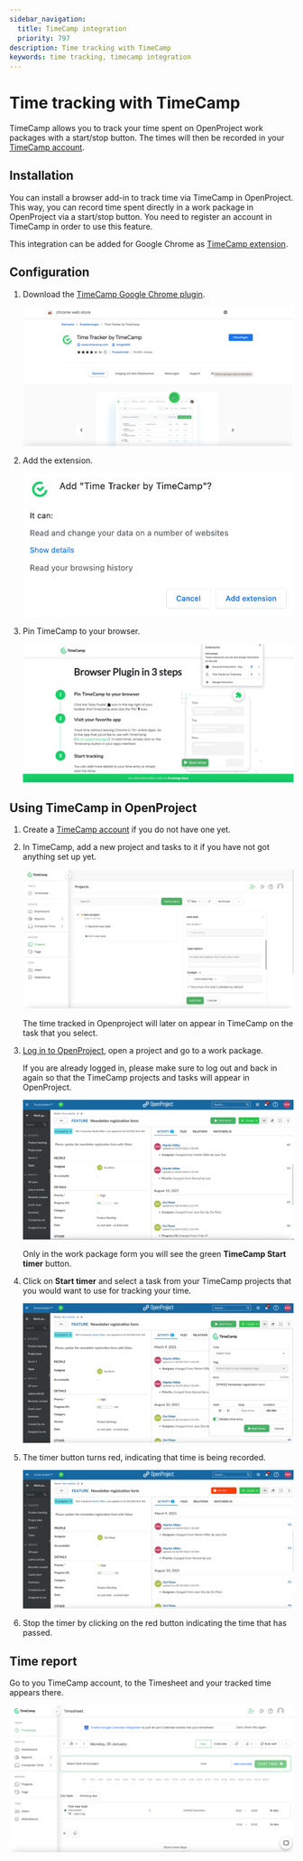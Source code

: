 ```yaml
---
sidebar_navigation:
  title: TimeCamp integration
  priority: 797
description: Time tracking with TimeCamp
keywords: time tracking, timecamp integration
---
```


# Time tracking with TimeCamp

TimeCamp allows you to track your time spent on OpenProject work packages with a start/stop button. The times will then be recorded in your [TimeCamp account](https://app.timecamp.com/auth/login).

## Installation

You can install a browser add-in to track time via TimeCamp in OpenProject. This way, you can record time spent directly in a work package in OpenProject via a start/stop button. You need to register an account in TimeCamp in order to use this feature.

This integration can be added for Google Chrome as [TimeCamp extension](https://chrome.google.com/webstore/detail/time-tracker-by-timecamp/ohbkdjmhoegleofcohdjagmcnkimfdaa).

## Configuration

1. Download the [TimeCamp Google Chrome plugin](https://chrome.google.com/webstore/detail/time-tracker-by-timecamp/ohbkdjmhoegleofcohdjagmcnkimfdaa).

   ![TimeCamp extension in Google Chrome shop](download-timecamp-extension.png)

2. Add the extension.

   ![pop up to allow to add extension](add_extension.png)

3. Pin TimeCamp to your browser.

   ![TimeCamp instructions how to pin the extension to the browser](pin-to-browser-full.png)

## Using TimeCamp in OpenProject

1. Create a [TimeCamp account](https://app.timecamp.com/auth/login) if you do not have one yet.

2. In TimeCamp, add a new project and tasks to it if you have not got anything set up yet. 

   ![TimeCamp account with a new project which shows 2 tasks](project-with-2-tasks.png)

   The time tracked in Openproject will later on appear in TimeCamp on the task that you select.

3. [Log in to OpenProject](https://www.openproject.org/signin/), open a project and go to a work package. 

   If you are already logged in, please make sure to log out and back in again so that the TimeCamp projects and tasks will appear in OpenProject.

   ![OpenProject work package detail view with green start button to start timer](work-package-start-timer.png)

   Only in the work package form you will see the green **TimeCamp Start timer** button.

4. Click on **Start timer** and select a task from your TimeCamp projects that you would want to use for tracking your time. 

   ![OpenProject work package detail view with drop down from start timer to select TimeCamp project and task](Start-time-in-OP.png)

5. The timer button turns red, indicating that time is being recorded.

   ![OpenProject work package detail view with red timer button recording the time](stop-time-in-OP.png)

6. Stop the timer by clicking on the red button indicating the time that has passed.

## Time report

Go to you TimeCamp account, to the Timesheet and your tracked time appears there.

![TimeCamp Timesheet](Time-appears-in-TC.png)
